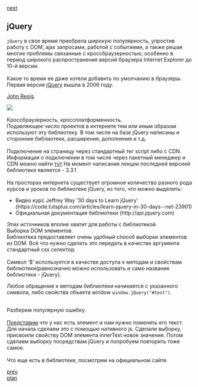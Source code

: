 <a href="04.md">next</a>

<h2>jQuery</h2>

<div>
<code>jQuery</code> в свое время приобрела широкую популярность, упростив работу с DOM,
ajax запросами, работой с событиями, а также решая многие проблемы связанные с кроссбраузерностью,
особенно в период широкого распространения версий браузера Internet Explorer до 10-й версии.
</div>

<br/>

<div>
Какое то время ее даже хотели добавить по умолчанию в браузеры.
</div>

<div>
Первая версия <a href="https://jquery.com/">jQuery</a> вышла в 2006 году.

<a href="https://en.wikipedia.org/wiki/John_Resig">John Resig</a>.

<div>
<img src="https://news.mynavi.jp/article/20071109-resig/images/004.jpg"/>
</div>
</div>

<br/>

<div>
Кроссбраузерность, кроссплатформенность.
</div>

<div>
Подавляющее число проектов в интернете тем или иным образом используют эту библиотеку.
В том числе на базе jQuery написаны и сторонние библиотеки, расширения, дополнения и т.д.
</div>

<br/>

<div>
Подключение на страницу через стандартный тег script либо с CDN.
Информация о подключении в том числе через пакетный менеджер и CDN можно найти <a href="http://jquery.com/download/">тут</a>
На момент написания лекции последней версией библиотеки является - 3.3.1
</div>

<br/>

<div>
На просторах интернета существует огромное количество разного рода курсов и уроков по библиотеке jQuery,
из того, что можно выделить:
</div>
<ul>
<li>
Видео курс Jeffrey Way ‘30 days to Learn jQuery’ (https://code.tutsplus.com/articles/learn-jquery-in-30-days--net-23901)
</li>
<li>
Официальная документация библиотеки (http://api.jquery.com)
</li>
</ul>

<div>
Этих источников вполне хватит для работы с библиотекой.
</div>


<div>
Выборка DOM элементов.<br/>
Библиотека предоставляет очень удобный способ выборки элементов из DOM.
Всё что нужно сделать это передать в качестве аргумента стандартный css селектор.
</div>

<br/>

<div>
Символ ‘$‘ используется в качестве доступа к методам и свойствам библиотеки(равнозначно можно использовать и само название библиотеки - jQuery).

<br/>

Любое обращение к методам библиотеки начинается с указанного символа, либо свойства объекта window <code>window.jQuery("#test")</code>.
</div>

<br/>

<div>
Разберем популярную ошибку.
</div>

<br/>

<div>
<a href="https://codepen.io/paawel/pen/dJNYEM?editors=1011">Представим</a> что у нас есть элемент и нам нужно поменять его текст.
Для начала сделаем это с помощью нативного js. Сделали выборку, присвоили свойству DOM элемента innerText новое значение.
Потом сделаем выборку посредствам jQuery и попробуем повторить тоже самое.
</div>

<br/>

<div>
Что еще есть в библиотеке, посмотрим на официальном сайте.
</div>

<a href="02.md">prev</a>
<br/>
<a href="00.md">plan</a>
